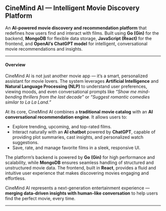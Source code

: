 ## CineMind AI — Intelligent Movie Discovery Platform

An **AI-powered movie discovery and recommendation platform** that redefines how users find and interact with films. Built using **Go (Gin)** for the backend, **MongoDB** for flexible data storage, **JavaScript (React)** for the frontend, and **OpenAI’s ChatGPT model** for intelligent, conversational movie recommendations and insights.

---

#### Overview

CineMind AI is not just another movie app — it’s a smart, personalized assistant for movie lovers. The system leverages **Artificial Intelligence** and **Natural Language Processing (NLP)** to understand user preferences, viewing moods, and even conversational prompts like _“Show me mind-bending thrillers from the last decade”_ or _“Suggest romantic comedies similar to La La Land.”_

At its core, CineMind AI combines a **traditional movie catalog** with an **AI conversational recommendation engine**. It allows users to:
- Explore trending, upcoming, and top-rated films.
- Interact naturally with an **AI chatbot** powered by **ChatGPT**, capable of providing plot summaries, cast insights, and personalized watch suggestions.
- Save, rate, and manage favorite films in a sleek, responsive UI.

The platform’s backend is powered by **Go (Gin)** for high performance and scalability, while **MongoDB** ensures seamless handling of structured and unstructured movie data. The frontend, built in **React**, provides a fluid and intuitive user experience that makes discovering movies engaging and effortless.

CineMind AI represents a next-generation entertainment experience — **merging data-driven insights with human-like conversation** to help users find the perfect movie, every time.

---

